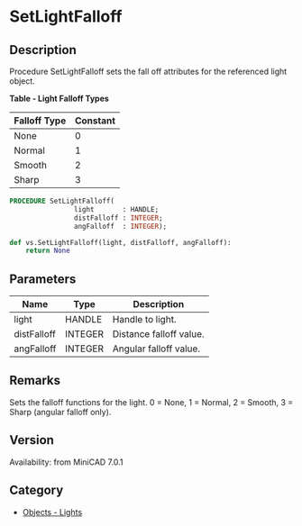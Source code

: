 # SetLightFalloff

## Description
Procedure SetLightFalloff sets the fall off attributes for the referenced light object.

**Table - Light Falloff Types**

| Falloff Type | Constant |
|--------------|----------|
| None         | 0        |
| Normal       | 1        |
| Smooth       | 2        |
| Sharp        | 3        |

```pascal
PROCEDURE SetLightFalloff(
				light       : HANDLE;
				distFalloff : INTEGER;
				angFalloff  : INTEGER);
```

```python
def vs.SetLightFalloff(light, distFalloff, angFalloff):
    return None
```

## Parameters
|Name|Type|Description|
|---|---|---|
|light|HANDLE|Handle to light.|
|distFalloff|INTEGER|Distance falloff value.|
|angFalloff|INTEGER|Angular falloff value.|

## Remarks
Sets the falloff functions for the light.  0 = None, 1 = Normal, 2 = Smooth, 3 = Sharp (angular falloff only).

## Version
Availability: from MiniCAD 7.0.1

## Category
* [Objects - Lights](../Categories/Objects%20-%20Lights.md)
